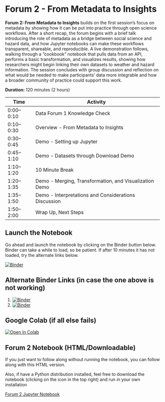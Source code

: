 # Forum 2 - From Metadata to Insights

**Forum 2: From Metadata to Insights** builds on the first session’s focus on metadata by showing how it can be put into practice through open science workflows. After a short recap, the forum begins with a brief talk introducing the role of metadata as a bridge between social science and hazard data, and how Jupyter notebooks can make these workflows transparent, shareable, and reproducible. A live demonstration follows, walking through a “cookbook” notebook that pulls data from an API, performs a basic transformation, and visualizes results, showing how researchers might begin linking their own datasets to weather and hazard information. The session concludes with group discussion and reflection on what would be needed to make participants’ data more integrable and how a broader community of practice could support this work.

**Duration:** 120 minutes (2 hours)  

| Time     | Activity                                                                 |
|----------|--------------------------------------------------------------------------|
| 0:00–0:10 | Data Forum 1 Knowledge Check                                           |
| 0:10–0:30 | Overview - From Metadata to Insights                   |
| 0:30–0:45 | Demo - Setting up Jupyter  |
| 0:45–1:10 | Demo - Datasets through Download Demo    |
| 1:10–1:20 | 10 Minute Break     |
| 1:20–1:35 | Demo - Merging, Transformation, and Visualization Demo      |
| 1:35–1:50 | Demo - Interpretations and Considerations Discussion     |
| 1:50–2:00 | Wrap Up, Next Steps     |


## Launch the Notebook

Go ahead and launch the notebook by clicking on the Binder button below.  Binder can take a while to load, so be patient.  If after 10 minutes it has not loaded, try the alternate links below.

[![Binder](https://mybinder.org/badge_logo.svg)](https://mybinder.org/v2/gh/jmote-noaa/Data-Forums/main?filepath=notebooks/Forum2.ipynb)

## Alternate Binder Links (in case the one above is not working)

1. [![Binder](https://mybinder.org/badge_logo.svg)](https://ovh.mybinder.org/v2/gh/jmote-noaa/Data-Forums/main?filepath=notebooks/Forum2.ipynb)
2. [![Binder](https://mybinder.org/badge_logo.svg)](https://gke.mybinder.org/v2/gh/jmote-noaa/Data-Forums/main?filepath=notebooks/Forum2.ipynb)

## Google Colab (if all else fails)

<a href="https://colab.research.google.com/github/jmote-noaa/Data-Forums/blob/main/notebooks/Forum2-Colab.ipynb" target="_blank">
  <img src="https://colab.research.google.com/assets/colab-badge.svg" alt="Open In Colab"/>
</a>

## Forum 2 Notebook (HTML/Downloadable)

If you just want to follow along without running the notebook, you can follow along with this HTML version.  

Also, if have a Python distribution installed, feel free to download the notebook (clicking on the icon in the top right) and run in your own installation 

[Forum 2 Jupyter Notebook](https://jmote-noaa.github.io/Data-Forums/notebooks/Forum2.html)
